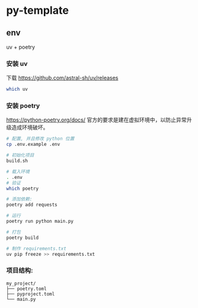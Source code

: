 # py-template

## env

uv + poetry

### 安装 uv

下载 https://github.com/astral-sh/uv/releases

```bash
which uv
```

### 安装 poetry

https://python-poetry.org/docs/ 官方的要求是建在虚拟环境中，以防止异常升级造成环境破坏。

```bash
# 配置, 并且修改 python 位置
cp .env.example .env

# 初始化项目
build.sh

# 载入环境
. .env
# 验证
which poetry

# 添加依赖:
poetry add requests

# 运行
poetry run python main.py

# 打包
poetry build

# 制作 requirements.txt
uv pip freeze >> requirements.txt
```

### 项目结构:
```
my_project/
├── poetry.toml
├── pyproject.toml
└── main.py
```
